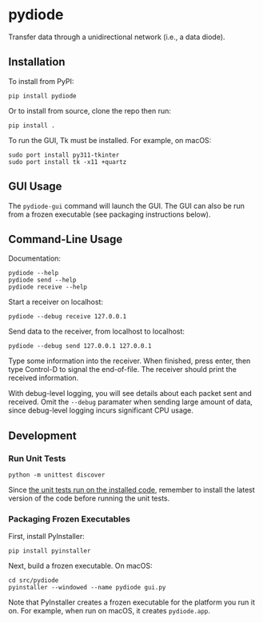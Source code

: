 # pydiode

Transfer data through a unidirectional network (i.e., a data diode).

## Installation

To install from PyPI:
```
pip install pydiode
```

Or to install from source, clone the repo then run:
```
pip install .
```

To run the GUI, Tk must be installed. For example, on macOS:
```
sudo port install py311-tkinter
sudo port install tk -x11 +quartz
```

## GUI Usage

The `pydiode-gui` command will launch the GUI. The GUI can also be run from a frozen executable (see packaging instructions below).

## Command-Line Usage

Documentation:
```
pydiode --help
pydiode send --help
pydiode receive --help
```

Start a receiver on localhost:
```
pydiode --debug receive 127.0.0.1
```

Send data to the receiver, from localhost to localhost:
```
pydiode --debug send 127.0.0.1 127.0.0.1
```

Type some information into the receiver. When finished, press enter, then type Control-D to signal the end-of-file. The receiver should print the received information.

With debug-level logging, you will see details about each packet sent and received. Omit the `--debug` paramater when sending large amount of data, since debug-level logging incurs significant CPU usage.

## Development

### Run Unit Tests

```
python -m unittest discover
```

Since [the unit tests run on the installed code](https://blog.ionelmc.ro/2014/05/25/python-packaging/), remember to install the latest version of the code before running the unit tests.

### Packaging Frozen Executables

First, install PyInstaller:
```
pip install pyinstaller
```

Next, build a frozen executable. On macOS:
```
cd src/pydiode
pyinstaller --windowed --name pydiode gui.py
```

Note that PyInstaller creates a frozen executable for the platform you run it on. For example, when run on macOS, it creates `pydiode.app`.
